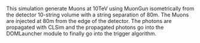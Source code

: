 This simulation generate Muons at 10TeV using MuonGun isometrically from the detector 10-string volume with a string separation of 80m. The Muons are injected at 80m from the edge of the detector. The photons are propagated with CLSim and the propagated photons go into the DOMLauncher module to finally go into the trigger algorithm.

